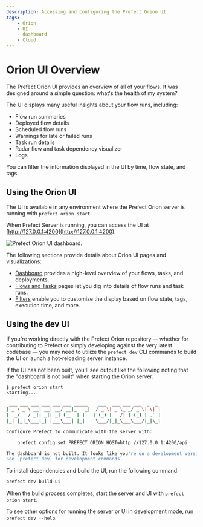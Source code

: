 ```yaml
---
description: Accessing and configuring the Prefect Orion UI.
tags:
    - Orion
    - UI
    - dashboard
    - Cloud
---
```


# Orion UI Overview

The Prefect Orion UI provides an overview of all of your flows. It was designed around a simple question: what's the health of my system?

The UI displays many useful insights about your flow runs, including:

- Flow run summaries
- Deployed flow details
- Scheduled flow runs
- Warnings for late or failed runs
- Task run details 
- Radar flow and task dependency visualizer 
- Logs

You can filter the information displayed in the UI by time, flow state, and tags.

## Using the Orion UI

The UI is available in any environment where the Prefect Orion server is running with `prefect orion start`.

When Prefect Server is running, you can access the UI at [http://127.0.0.1:4200](http://127.0.0.1:4200).

![Prefect Orion UI dashboard.](/img/ui/orion-dashboard.png)

The following sections provide details about Orion UI pages and visualizations:

- [Dashboard](/ui/dashboard/) provides a high-level overview of your flows, tasks, and deployments.
- [Flows and Tasks](/ui/flows-and-tasks/) pages let you dig into details of flow runs and task runs.
- [Filters](/ui/filters/) enable you to customize the display based on flow state, tags, execution time, and more.

<!-- ## Prefect Cloud

Prefect Cloud provides a hosted server and UI instance for running and monitoring deployed flows. Prefect Cloud includes:

- All of the UI features of the local Orion server UI.
- The ability to invite and manage teams. 
- The option to create multiple workspaces to organize flows by team, project, or business function.

See the [Prefect Cloud](/ui/cloud.md) documentation for details about setting up accounts, workspaces, and teams. -->

<!-- This section to be removed for moved to dev docs closer to release -->
## Using the dev UI

If you're working directly with the Prefect Orion repository &mdash; whether for contributing to Prefect or simply developing against the very latest codebase &mdash; you may need to utilize the `prefect dev` CLI commands to build the UI or launch a hot-reloading server instance.

If the UI has not been built, you'll see output like the following noting that the "dashboard is not built" when starting the Orion server:

```bash
$ prefect orion start
Starting...

 ___ ___ ___ ___ ___ ___ _____    ___  ___ ___ ___  _  _
| _ \ _ \ __| __| __/ __|_   _|  / _ \| _ \_ _/ _ \| \| |
|  _/   / _|| _|| _| (__  | |   | (_) |   /| | (_) | .` |
|_| |_|_\___|_| |___\___| |_|    \___/|_|_\___\___/|_|\_|

Configure Prefect to communicate with the server with:

    prefect config set PREFECT_ORION_HOST=http://127.0.0.1:4200/api

The dashboard is not built. It looks like you're on a development version.
See `prefect dev` for development commands.
```

To install dependencies and build the UI, run the following command:

```bash
prefect dev build-ui
```

When the build process completes, start the server and UI with `prefect orion start`.

To see other options for running the server or UI in development mode, run `prefect dev --help`.